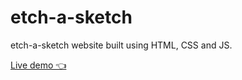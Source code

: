 # etch-a-sketch

etch-a-sketch website built using HTML, CSS and JS.

<a href="https://joel-vs.github.io/etch-a-sketch/" target="_blank">Live demo 👈</a>  